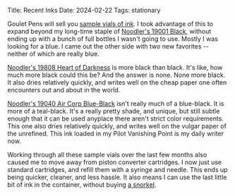 Title: Recent Inks
Date: 2024-02-22
Tags: stationary

Goulet Pens will sell you [sample vials of ink](https://www.gouletpens.com/collections/ink-samples). I took advantage of this to expand beyond my long-time staple of [Noodler's 19001 Black](https://noodlersink.com/product/19001-black/), without ending up with a bunch of full bottles I wasn't going to use. Mostly I was looking for a blue. I came out the other side with two new favorites -- neither of which are really blue.

[Noodler's 19808 Heart of Darkness](https://noodlersink.com/product/19808-heart-of-darkness-4-5-oz/) is more black than black. It's like, how much more black could this be? And the answer is none. None more black. It also dries relatively quickly, and writes well on the cheap paper one often encounters out and about in the world.

[Noodler's 19040 Air Corp Blue-Black](https://noodlersink.com/product/19040-aircorp-blue-black/) isn't really much of a blue-black. It is more of a teal-black. It's a really pretty shade, and unique, but still subtle enough that it can be used anyplace there aren't strict color requirements. This one also dries relatively quickly, and writes well on the vulgar paper of the unrefined. This ink loaded in my Pilot Vanishing Point is my daily writer now.

Working through all these sample vials over the last few months also caused me to move away from piston converter cartridges. I now just use standard cartridges, and refill them with a syringe and needle. This ends up being quicker, cleaner, and less hassle. It also means I can use the last little bit of ink in the container, without buying [a snorkel](https://www.jetpens.com/Pineider-Snorkel-Filler/pd/26345).

